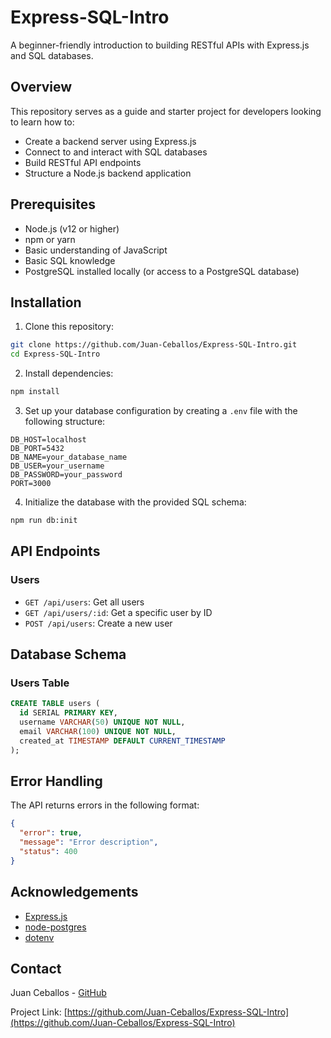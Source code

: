 # Express-SQL-Intro

A beginner-friendly introduction to building RESTful APIs with Express.js and SQL databases.

## Overview

This repository serves as a guide and starter project for developers looking to learn how to:
- Create a backend server using Express.js
- Connect to and interact with SQL databases
- Build RESTful API endpoints
- Structure a Node.js backend application

## Prerequisites

- Node.js (v12 or higher)
- npm or yarn
- Basic understanding of JavaScript
- Basic SQL knowledge
- PostgreSQL installed locally (or access to a PostgreSQL database)

## Installation

1. Clone this repository:
```bash
git clone https://github.com/Juan-Ceballos/Express-SQL-Intro.git
cd Express-SQL-Intro
```

2. Install dependencies:
```bash
npm install
```

3. Set up your database configuration by creating a `.env` file with the following structure:
```
DB_HOST=localhost
DB_PORT=5432
DB_NAME=your_database_name
DB_USER=your_username
DB_PASSWORD=your_password
PORT=3000
```

4. Initialize the database with the provided SQL schema:
```bash
npm run db:init
```

## API Endpoints

### Users

- `GET /api/users`: Get all users
- `GET /api/users/:id`: Get a specific user by ID
- `POST /api/users`: Create a new user

## Database Schema

### Users Table
```sql
CREATE TABLE users (
  id SERIAL PRIMARY KEY,
  username VARCHAR(50) UNIQUE NOT NULL,
  email VARCHAR(100) UNIQUE NOT NULL,
  created_at TIMESTAMP DEFAULT CURRENT_TIMESTAMP
);
```

## Error Handling

The API returns errors in the following format:
```json
{
  "error": true,
  "message": "Error description",
  "status": 400
}
```

## Acknowledgements

- [Express.js](https://expressjs.com/)
- [node-postgres](https://node-postgres.com/)
- [dotenv](https://github.com/motdotla/dotenv)

## Contact

Juan Ceballos - [GitHub](https://github.com/Juan-Ceballos)

Project Link: [https://github.com/Juan-Ceballos/Express-SQL-Intro](https://github.com/Juan-Ceballos/Express-SQL-Intro)
